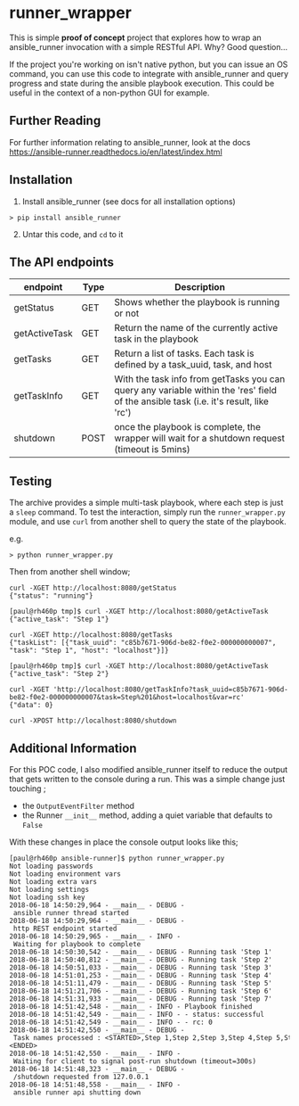 # runner_wrapper
This is simple **proof of concept** project that explores how to wrap an ansible_runner invocation with a simple RESTful API. Why? Good question...

If the project you're working on isn't native python, but you can issue an OS
command, you can use this code to integrate with ansible_runner and query
progress and state during the ansible playbook execution. This could be useful in the context of a non-python GUI for example.

## Further Reading  
For further information relating to ansible_runner, look at the docs
https://ansible-runner.readthedocs.io/en/latest/index.html

## Installation
1. Install ansible_runner (see docs for all installation options)
```
> pip install ansible_runner  
```  
2. Untar this code, and ```cd``` to it  

## The API endpoints  

| endpoint | Type | Description |  
|----------|------|-------------|  
| getStatus | GET | Shows whether the playbook is running or not |  
| getActiveTask | GET | Return the name of the currently active task in the playbook |  
| getTasks | GET | Return a list of tasks. Each task is defined by a task_uuid, task, and host |  
| getTaskInfo | GET | With the task info from getTasks you can query any variable within the 'res' field of the ansible task (i.e. it's result, like 'rc') |  
| shutdown | POST | once the playbook is complete, the wrapper will wait for a shutdown request (timeout is 5mins) |  


## Testing
The archive provides a simple multi-task playbook, where each step is just a ```sleep``` command. To test the interaction, simply run the ```runner_wrapper.py``` module, and use ```curl``` from another shell to query the state of the playbook.  

e.g.  
```
> python runner_wrapper.py  
```  

Then from another shell window;  
```
curl -XGET http://localhost:8080/getStatus  
{"status": "running"}  

[paul@rh460p tmp]$ curl -XGET http://localhost:8080/getActiveTask  
{"active_task": "Step 1"}  

curl -XGET http://localhost:8080/getTasks  
{"taskList": [{"task_uuid": "c85b7671-906d-be82-f0e2-000000000007", "task": "Step 1", "host": "localhost"}]}  

[paul@rh460p tmp]$ curl -XGET http://localhost:8080/getActiveTask  
{"active_task": "Step 2"}  

curl -XGET 'http://localhost:8080/getTaskInfo?task_uuid=c85b7671-906d-be82-f0e2-000000000007&task=Step%201&host=localhost&var=rc'  
{"data": 0}  

curl -XPOST http://localhost:8080/shutdown
```  

## Additional Information  
For this POC code, I also modified ansible_runner itself to reduce the output that gets written to the console during a run. This was a simple change just touching ;  

- the ```OutputEventFilter``` method
- the Runner ```__init__``` method, adding a quiet variable that defaults to ```False```  

With these changes in place the console output looks like this;  
```
[paul@rh460p ansible-runner]$ python runner_wrapper.py
Not loading passwords
Not loading environment vars
Not loading extra vars
Not loading settings
Not loading ssh key
2018-06-18 14:50:29,964 - __main__ - DEBUG - ansible runner thread started
2018-06-18 14:50:29,964 - __main__ - DEBUG - http REST endpoint started
2018-06-18 14:50:29,965 - __main__ - INFO - Waiting for playbook to complete
2018-06-18 14:50:30,542 - __main__ - DEBUG - Running task 'Step 1'
2018-06-18 14:50:40,812 - __main__ - DEBUG - Running task 'Step 2'
2018-06-18 14:50:51,033 - __main__ - DEBUG - Running task 'Step 3'
2018-06-18 14:51:01,253 - __main__ - DEBUG - Running task 'Step 4'
2018-06-18 14:51:11,479 - __main__ - DEBUG - Running task 'Step 5'
2018-06-18 14:51:21,706 - __main__ - DEBUG - Running task 'Step 6'
2018-06-18 14:51:31,933 - __main__ - DEBUG - Running task 'Step 7'
2018-06-18 14:51:42,548 - __main__ - INFO - Playbook finished
2018-06-18 14:51:42,549 - __main__ - INFO - - status: successful
2018-06-18 14:51:42,549 - __main__ - INFO - - rc: 0
2018-06-18 14:51:42,550 - __main__ - DEBUG - Task names processed : <STARTED>,Step 1,Step 2,Step 3,Step 4,Step 5,Step 6,Step 7,<ENDED>
2018-06-18 14:51:42,550 - __main__ - INFO - Waiting for client to signal post-run shutdown (timeout=300s)
2018-06-18 14:51:48,323 - __main__ - DEBUG - /shutdown requested from 127.0.0.1
2018-06-18 14:51:48,558 - __main__ - INFO - ansible runner api shutting down  
```
